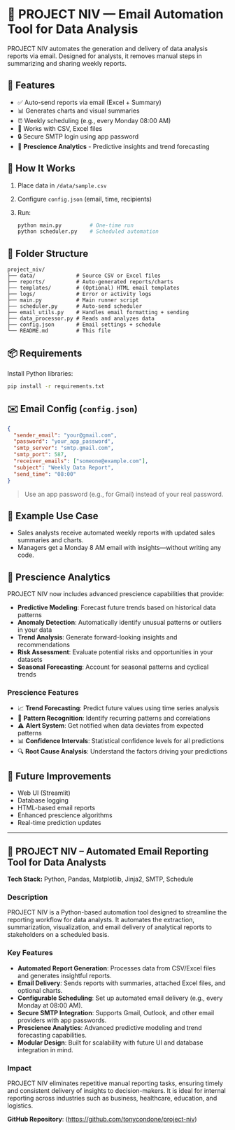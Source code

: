 # 📧 PROJECT NIV — Email Automation Tool for Data Analysis

PROJECT NIV automates the generation and delivery of data analysis reports via email. Designed for analysts, it removes manual steps in summarizing and sharing weekly reports.

## 🔧 Features

- ✅ Auto-send reports via email (Excel + Summary)
- 📊 Generates charts and visual summaries
- ⏰ Weekly scheduling (e.g., every Monday 08:00 AM)
- 🔌 Works with CSV, Excel files
- 🔒 Secure SMTP login using app password
- 🔮 **Prescience Analytics** - Predictive insights and trend forecasting

## 🚀 How It Works

1. Place data in `/data/sample.csv`
2. Configure `config.json` (email, time, recipients)
3. Run:

    ```bash
    python main.py         # One-time run
    python scheduler.py    # Scheduled automation
    ```

## 📁 Folder Structure

```plaintext
project_niv/
├── data/             # Source CSV or Excel files
├── reports/          # Auto-generated reports/charts
├── templates/        # (Optional) HTML email templates
├── logs/             # Error or activity logs
├── main.py           # Main runner script
├── scheduler.py      # Auto-send scheduler
├── email_utils.py    # Handles email formatting + sending
├── data_processor.py # Reads and analyzes data
├── config.json       # Email settings + schedule
└── README.md         # This file
```

## 📦 Requirements

Install Python libraries:

```bash
pip install -r requirements.txt
```

## ✉️ Email Config (`config.json`)

```json
{
  "sender_email": "your@gmail.com",
  "password": "your_app_password",
  "smtp_server": "smtp.gmail.com",
  "smtp_port": 587,
  "receiver_emails": ["someone@example.com"],
  "subject": "Weekly Data Report",
  "send_time": "08:00"
}
```

> Use an app password (e.g., for Gmail) instead of your real password.

## 🧠 Example Use Case

- Sales analysts receive automated weekly reports with updated sales summaries and charts.
- Managers get a Monday 8 AM email with insights—without writing any code.

## 🔮 Prescience Analytics

PROJECT NIV now includes advanced prescience capabilities that provide:

- **Predictive Modeling**: Forecast future trends based on historical data patterns
- **Anomaly Detection**: Automatically identify unusual patterns or outliers in your data
- **Trend Analysis**: Generate forward-looking insights and recommendations
- **Risk Assessment**: Evaluate potential risks and opportunities in your datasets
- **Seasonal Forecasting**: Account for seasonal patterns and cyclical trends

### Prescience Features

- 📈 **Trend Forecasting**: Predict future values using time series analysis
- 🎯 **Pattern Recognition**: Identify recurring patterns and correlations
- ⚠️ **Alert System**: Get notified when data deviates from expected patterns
- 📊 **Confidence Intervals**: Statistical confidence levels for all predictions
- 🔍 **Root Cause Analysis**: Understand the factors driving your predictions

## 📌 Future Improvements

- Web UI (Streamlit)
- Database logging
- HTML-based email reports
- Enhanced prescience algorithms
- Real-time prediction updates

---

## 📌 PROJECT NIV – Automated Email Reporting Tool for Data Analysts

**Tech Stack:** Python, Pandas, Matplotlib, Jinja2, SMTP, Schedule

### Description

PROJECT NIV is a Python-based automation tool designed to streamline the reporting workflow for data analysts. It automates the extraction, summarization, visualization, and email delivery of analytical reports to stakeholders on a scheduled basis.

### Key Features

- **Automated Report Generation**: Processes data from CSV/Excel files and generates insightful reports.
- **Email Delivery**: Sends reports with summaries, attached Excel files, and optional charts.
- **Configurable Scheduling**: Set up automated email delivery (e.g., every Monday at 08:00 AM).
- **Secure SMTP Integration**: Supports Gmail, Outlook, and other email providers with app passwords.
- **Prescience Analytics**: Advanced predictive modeling and trend forecasting capabilities.
- **Modular Design**: Built for scalability with future UI and database integration in mind.

### Impact

PROJECT NIV eliminates repetitive manual reporting tasks, ensuring timely and consistent delivery of insights to decision-makers. It is ideal for internal reporting across industries such as business, healthcare, education, and logistics.

**GitHub Repository**: (<https://github.com/tonycondone/project-niv>)
